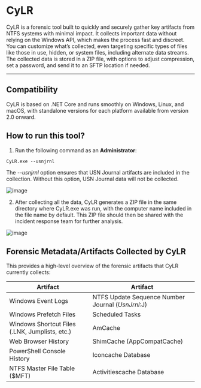 # CyLR

CyLR is a forensic tool built to quickly and securely gather key artifacts from NTFS systems with minimal impact. It collects important data without relying on the Windows API, which makes the process fast and discreet. You can customize what’s collected, even targeting specific types of files like those in use, hidden, or system files, including alternate data streams. The collected data is stored in a ZIP file, with options to adjust compression, set a password, and send it to an SFTP location if needed.

---

## Compatibility

CyLR is based on .NET Core and runs smoothly on Windows, Linux, and macOS, with standalone versions for each platform available from version 2.0 onward.

## How to run this tool?

1. Run the following command as an **Administrator**:

```
CyLR.exe --usnjrnl
```

The *--usnjrnl* option ensures that USN Journal artifacts are included in the collection. Without this option, USN Journal data will not be collected.

![image](https://github.com/user-attachments/assets/cc524d02-01a1-430d-a314-38e999164a0e)

2. After collecting all the data, CyLR generates a ZIP file in the same directory where CyLR.exe was run, with the computer name included in the file name by default. This ZIP file should then be shared with the incident response team for further analysis.

![image](https://github.com/user-attachments/assets/d071c488-4316-44c3-b679-18b522947e87)

## Forensic Metadata/Artifacts Collected by CyLR

This provides a high-level overview of the forensic artifacts that CyLR currently collects:

| Artifact                                | Artifact                                |
| --------------------------------------- | --------------------------------------- |
| Windows Event Logs                      | NTFS Update Sequence Number Journal ($UsnJrnl:$J) |
| Windows Prefetch Files                  | Scheduled Tasks                         |
| Windows Shortcut Files (.LNK, Jumplists, etc.) | AmCache                           |
| Web Browser History                     | ShimCache (AppCompatCache)              |
| PowerShell Console History              | Iconcache Database                      |
| NTFS Master File Table ($MFT)           | Activitiescache Database                |




